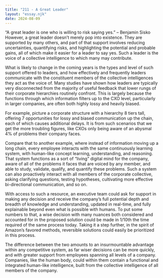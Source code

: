 ```yaml
---
title: "211 - A Great Leader"
layout: "essay.njk"
date: 2024-08-09
---
```


“A great leader is one who is willing to risk saying yes.” – Benjamin Sisko
However, a great leader doesn’t merely pop into existence. They are supported by many others, and part of that support involves reducing uncertainties, quantifying risks, and highlighting the potential and probable gains, all of which make it easier for a leader to say yes. Such a leader is the voice of a collective intelligence to which many may contribute.

What is likely to change in the coming years is the types and level of such support offered to leaders, and how effectively and frequently leaders communicate with the constituent members of the collective intelligences they act as the voice of. Many studies have shown how leaders are typically very disconnected from the majority of useful feedback that lower rungs of their corporate hierarchies routinely confront. This is largely because the functions through which information filters up to the CXO level, particularly in larger companies, are often both highly lossy and heavily biased.

For example, picture a corporate structure with a hierarchy 8 tiers tall, offering 7 opportunities for lossy and biased communication up the chain, each of which causes additional delays. It is from such scenarios that we get the more troubling figures, like CXOs only being aware of an abysmal 4% of problems their company faces.

Compare that to another example, where instead of information moving up a long chain, every employee interacts with the same continuously learning system, with human-like concept learning, understanding, and reasoning. That system functions as a sort of “living” digital mind for the company, aware of all of the problems it faces that are voiced by any member, and able to study, validate, qualify, and quantify these problems. Such a system can also proactively interact with all members of the corporate collective, asking clarifying questions, testing hypotheses, cultivating more effective bi-directional communication, and so on.

With access to such a resource, an executive team could ask for support in making any decision and receive the company’s full potential depth and breadth of knowledge and understanding, updated in real-time, and fully explainable beyond even what is possible with humans. To put some numbers to that, a wise decision with many nuances both considered and accounted for in the proposed solution could be made in 1/10th the time required of the same process today. Taking it a step further, in the spirit of Amazon’s favored methods, reversible solutions could easily be prioritized in this process.

The difference between the two amounts to an insurmountable advantage within any competitive system, as far wiser decisions can be more quickly, and with greater support from employees spanning all levels of a company. Companies, like the human body, could within them contain a functional and integrated human-like intelligence, built from the collective intelligence of all members of the company.

